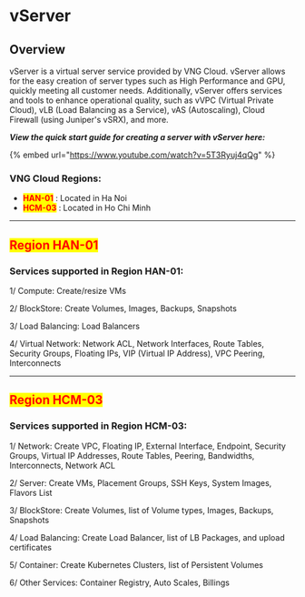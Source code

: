 # vServer

## Overview

vServer is a virtual server service provided by VNG Cloud. vServer allows for the easy creation of server types such as High Performance and GPU, quickly meeting all customer needs. Additionally, vServer offers services and tools to enhance operational quality, such as vVPC (Virtual Private Cloud), vLB (Load Balancing as a Service), vAS (Autoscaling), Cloud Firewall (using Juniper's vSRX), and more.

_**View the quick start guide for creating a server with vServer here:**_

{% embed url="https://www.youtube.com/watch?v=5T3Ryuj4qQg" %}

### VNG Cloud Regions:

* <mark style="color:red;">**HAN-01**</mark> : Located in Ha Noi
* <mark style="color:red;">**HCM-03**</mark> : Located in Ho Chi Minh

***

## <mark style="color:red;">Region HAN-01</mark>

### Services supported in Region HAN-01:

1/ Compute: Create/resize VMs

2/ BlockStore: Create Volumes, Images, Backups, Snapshots

3/ Load Balancing: Load Balancers

4/ Virtual Network: Network ACL, Network Interfaces, Route Tables, Security Groups, Floating IPs, VIP (Virtual IP Address), VPC Peering, Interconnects

***

## <mark style="color:red;">Region HCM-03</mark>

### Services supported in Region HCM-03:

1/ Network: Create VPC, Floating IP, External Interface, Endpoint, Security Groups, Virtual IP Addresses, Route Tables, Peering, Bandwidths, Interconnects, Network ACL

2/ Server: Create VMs, Placement Groups, SSH Keys, System Images, Flavors List

3/ BlockStore: Create Volumes, list of Volume types, Images, Backups, Snapshots

4/ Load Balancing: Create Load Balancer, list of LB Packages, and upload certificates

5/ Container: Create Kubernetes Clusters, list of Persistent Volumes

6/ Other Services: Container Registry, Auto Scales, Billings


